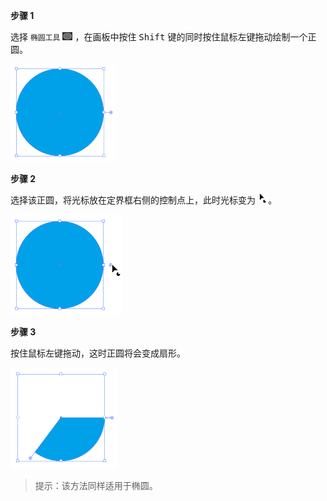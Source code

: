 **步骤 1**

选择 `椭圆工具` <img src="./images/17.png" style="zoom:50%;" /> ，在画板中按住 <kbd>Shift</kbd> 键的同时按住鼠标左键拖动绘制一个正圆。

<img src="./images/18.png" alt="18" style="zoom:50%;" />

**步骤 2**

选择该正圆，将光标放在定界框右侧的控制点上，此时光标变为 <img src="./images/13.png" style="zoom: 40%;" />。

<img src="./images/19.png" alt="19" style="zoom:50%;" />

**步骤 3**

按住鼠标左键拖动，这时正圆将会变成扇形。

<img src="./images/20.png" alt="20" style="zoom:50%;" />

> 提示：该方法同样适用于椭圆。